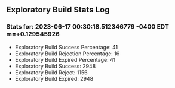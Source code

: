 Exploratory Build Stats Log
---------------------------

### Stats for: 2023-06-17 00:30:18.512346779 -0400 EDT m=+0.129545926

 - Exploratory Build Success Percentage: 41
 - Exploratory Build Rejection Percentage: 16
 - Exploratory Build Expired Percentage: 41
 - Exploratory Build Success: 2948
 - Exploratory Build Reject: 1156
 - Exploratory Build Expired: 2948

